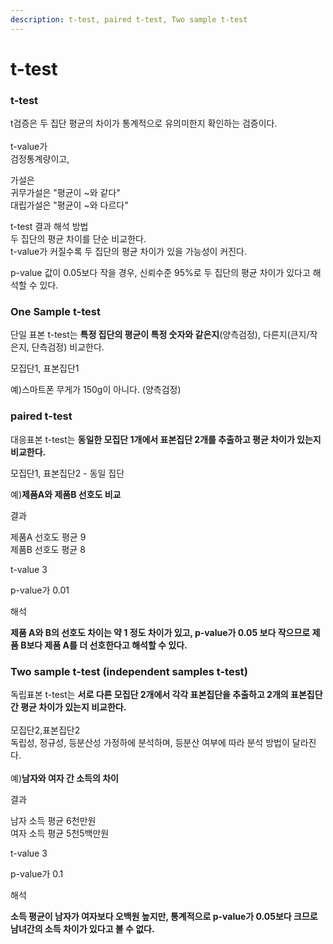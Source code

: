 ```yaml
---
description: t-test, paired t-test, Two sample t-test
---
```


# t-test

### t-test

t검증은 두 집단 평균의 차이가 통계적으로 유의미한지 확인하는 검증이다.\
\
t-value가 \
검정통계량이고,

가설은\
귀무가설은 "평균이 \~와 같다"\
대립가설은 "평균이 \~와 다르다"

t-test 결과 해석 방법\
두 집단의 평균 차이를 단순 비교한다.\
t-value가 커질수록 두 집단의 평균 차이가 있을 가능성이 커진다.&#x20;

p-value 값이 0.05보다 작을 경우, 신뢰수준 95%로 두 집단의 평균 차이가 있다고 해석할 수 있다.

### One Sample t-test

단일 표본 t-test는 **특정 집단의 평균이 특정 숫자와 같은지**(양측검정), 다른지(큰지/작은지, 단측검정) 비교한다.

모집단1, 표본집단1

예)스마트폰 무게가 150g이 아니다. (양측검정)

### paired t-test

대응표본 t-test는 **동일한 모집단 1개에서 표본집단 2개를 추출하고 평균 차이가 있는지 비교한다.**

모집단1, 표본집단2 - 동일 집단

예)**제품A와 제품B 선호도 비교**

결과

제품A 선호도 평균 9\
제품B 선호도 평균 8

t-value 3

p-value가 0.01

해석

**제품 A와 B의 선호도 차이는 약 1 정도 차이가 있고, p-value가 0.05 보다 작으므로 제품 B보다 제품 A를 더 선호한다고 해석할 수 있다.**

### Two sample t-test (independent samples t-test)

독립표본 t-test는 **서로 다른 모집단 2개에서 각각 표본집단을 추출하고 2개의 표본집단간 평균 차이가 있는지 비교한다.**\
\
모집단2,표본집단2\
독립성, 정규성, 등분산성 가정하에 분석하며, 등분산 여부에 따라 분석 방법이 달라진다.\
\
예)**남자와 여자 간 소득의 차이**

결과

남자 소득 평균 6천만원\
여자 소득 평균 5천5백만원

t-value 3

p-value가 0.1

해석

**소득 평균이 남자가 여자보다 오백원 높지만, 통계적으로 p-value가 0.05보다 크므로 남녀간의 소득 차이가 있다고 볼 수 없다.**

